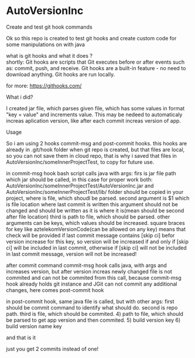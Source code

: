 # AutoVersionInc
Create and test git hook commands

Ok so this repo is created to test git hooks and create custom code for some manipulations on with java

what is git hooks and what it does ?  
shortly:
Git hooks are scripts that Git executes before or after events such as: commit, push, and receive. Git hooks are a built-in feature - no need to download anything. Git hooks are run locally.

for more: https://githooks.com/

What i did?

I created jar file, which parses given file, which has some values in format "key = value" and increments value. This may be nedeed to automaticaly increas aplication version, 
like after each commit increas version of app. 


Usage

So i am using 2 hooks commit-msg and post-commit hooks. this hooks are already in .git/hook folder when git repo is created, but that files are local,
so you can not save them in cloud repo, that is why i saved that files in AutoVersionInc/someInnerProjectTest, to copy for future use.

in commit-msg hook bash script calls java with args: firs is jar file path which jar should be called, in this case for proper work both: AutoVersionInc/someInnerProjectTest/AutoVersionInc.jar and AutoVersionInc/someInnerProjectTest/lib/ folder should be copied in your project, where is file, which shoudl be parsed.
second argument is $1 which is file location where last commit is written this argument should not be changed and should be written as it is where it is(mean should be second after file location)
third is path to file, which should be parsed.
other arguments can be keys, which values should be increased.
square braces for key like aztelekomVersionCode(can be allowed on any key) means that check will be provided if last commit message contains [skip ci] befor version increase for this key, so version will be increased if and only if [skip ci] will be included in last commit, otherwise if [skip ci] will not be included in last commit message, version will not be increased!


after commit command commit-msg hook calls java, with args and increases version, but after version increas newly changed file is not commited and can not be commited from this call, because commit-msg hook already holds git instance and JGit can not commit any additional changes, here comes post-commit hook

in post-commit hook, same java file is called, but with other args: first should be commit command to identify what should do.
second is repo path.
third is file, which should be commited.
4) path to file, which should be parsed to get app version and then commited.
5) build version key
6) build version name key


and that is it 

just you get 2 commits instead of one!




